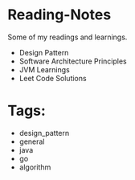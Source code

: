 # Reading-Notes
Some of my readings and learnings.
*  Design Pattern
*  Software Architecture Principles
*  JVM Learnings
*  Leet Code Solutions

# Tags:
*  design_pattern
*  general
*  java
*  go
*  algorithm

